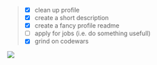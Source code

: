 > - [x] clean up profile
> - [x] create a short description
> - [x] create a fancy profile readme
> - [ ] apply for jobs (i.e. do something usefull)
> - [x] grind on codewars

[<img src="https://www.codewars.com/users/SebiBasti/badges/large">](https://www.codewars.com/users/SebiBasti)

<!--
**SebiBasti/SebiBasti** is a ✨ _special_ ✨ repository because its `README.md` (this file) appears on your GitHub profile.

Here are some ideas to get you started:

- 🔭 I’m currently working on ...
- 🌱 I’m currently learning ...
- 👯 I’m looking to collaborate on ...
- 🤔 I’m looking for help with ...
- 💬 Ask me about ...
- 📫 How to reach me: ...
- 😄 Pronouns: ...
- ⚡ Fun fact: ...
-->
